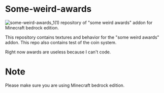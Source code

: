 # Some-weird-awards
![some-weird-awards_1(1)](https://user-images.githubusercontent.com/58362788/90551533-add87700-e1bb-11ea-9fbd-c7d809bfcf67.png)
repository of "some weird awards" addon for Minecraft bedrock edition.

This repository contains textures and behavior for the "some weird awards" addon. This repo also contains test of the coin system.

Right now awards are useless because I can't code.

# Note
Please make sure you are using Minecraft bedrock edition.
